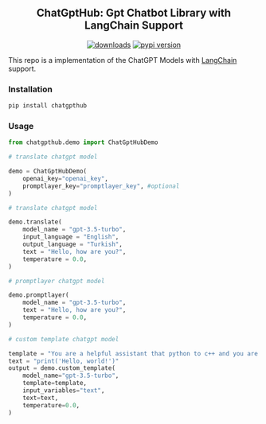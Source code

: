 <div align="center">
<h2>
     ChatGptHub: Gpt Chatbot Library with LangChain Support 
</h2>
<div>
    <a href="https://pepy.tech/project/chatgpthub"><img src="https://pepy.tech/badge/chatgpthub" alt="downloads"></a>
    <a href="https://badge.fury.io/py/chatgpthub"><img src="https://badge.fury.io/py/chatgpthub.svg" alt="pypi version"></a>
</div>
</div>

This repo is a implementation of the ChatGPT Models with [LangChain](https://github.com/hwchase17/langchain) support.

### Installation
```bash
pip install chatgpthub
```

### Usage
```python
from chatgpthub.demo import ChatGptHubDemo

# translate chatgpt model

demo = ChatGptHubDemo(
    openai_key="openai_key",
    promptlayer_key="promptlayer_key", #optional
)

# translate chatgpt model

demo.translate(
    model_name = "gpt-3.5-turbo",
    input_language = "English",
    output_language = "Turkish",
    text = "Hello, how are you?",
    temperature = 0.0,
)

# promptlayer chatgpt model

demo.promptlayer(
    model_name = "gpt-3.5-turbo",
    text = "Hello, how are you?",
    temperature = 0.0,
)

# custom template chatgpt model

template = "You are a helpful assistant that python to c++ and you are asked to translate the following text: {text}"
text = "print('Hello, world!')"
output = demo.custom_template(
    model_name="gpt-3.5-turbo",
    template=template,
    input_variables="text",
    text=text,
    temperature=0.0,
)
```
